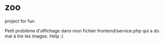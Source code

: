 # zoo
project for fun

Petit problème d'affichage dans mon fichier frontend/service.php qui a du mal à lire les images.   Help :(
